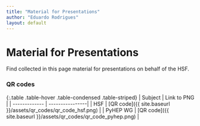 ```yaml
---
title: "Material for Presentations"
author: "Eduardo Rodrigues"
layout: default
---
```


# Material for Presentations

Find collected in this page material for presentations on behalf of the HSF.

### QR codes

{:.table .table-hover .table-condensed .table-striped} | Subject | Link to PNG |
| ------------- | ----------------| | HSF | [QR
code]({{ site.baseurl }}/assets/qr_codes/qr_code_hsf.png) | | PyHEP WG | [QR
code]({{ site.baseurl }}/assets/qr_codes/qr_code_pyhep.png) |
